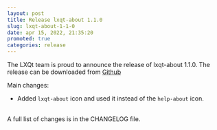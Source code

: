 ```yaml
---
layout: post
title: Release lxqt-about 1.1.0
slug: lxqt-about-1-1-0
date: apr 15, 2022, 21:35:20
promoted: true
categories: release
---
```

The LXQt team is proud to announce the release of lxqt-about 1.1.0.
The release can be downloaded from [Github](https://github.com/lxqt/lxqt-about/releases)

Main changes:

 * Added `lxqt-about` icon and used it instead of the `help-about` icon.

<br/>
A full list of changes is in the CHANGELOG file.
<br/>
